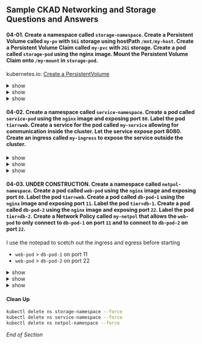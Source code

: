 ## Sample CKAD Networking and Storage Questions and Answers

#### 04-01. Create a namespace called `storage-namespace`. Create a Persistent Volume called `my-pv` with `5Gi` storage using hostPath `/mnt/my-host`. Create a Persistent Volume Claim called `my-pvc` with `2Gi` storage. Create a pod called `storage-pod` using the nginx image. Mount the Persistent Volume Claim onto `/my-mount` in `storage-pod`.

kubernetes.io: [Create a PersistentVolume](https://kubernetes.io/docs/tasks/configure-pod-container/configure-persistent-volume-storage/#create-a-persistentvolume)

<details><summary>show</summary>
<p>

```bash
kubectl create namespace storage-namespace
kubectl config set-context --current --namespace=storage-namespace
```

kubernetes.io: [Create a PersistentVolume](https://kubernetes.io/docs/tasks/configure-pod-container/configure-persistent-volume-storage/#create-a-persistentvolume)

```bash
# Create a YAML file for the PV
vi 04-01-pv.yml
```

```bash
apiVersion: v1
kind: PersistentVolume
metadata:
  name: my-pv              # Change
  labels:
    type: local
spec:
  storageClassName: manual
  capacity:
    storage: 5Gi           # Change
  accessModes:
    - ReadWriteOnce
  hostPath:
    path: "/mnt/my-host"   # Change
```

```bash
kubectl apply -f 04-01-pv.yml
kubectl get pv
```
Output:
```bash
NAME      CAPACITY   ACCESS MODES   RECLAIM POLICY   STATUS      CLAIM
my-pv     5Gi        RWO            Retain           Available
```

</p>
</details>

<details><summary>show</summary>
<p>

kubernetes.io: [Create a PersistentVolumeClaim](https://kubernetes.io/docs/tasks/configure-pod-container/configure-persistent-volume-storage/#create-a-persistentvolumeclaim)

```bash
# Create a YAML file for the PVC
vi 04-01-pvc.yml
```

```bash
apiVersion: v1
kind: PersistentVolumeClaim
metadata:
  name: my-pvc          # Change
spec:
  storageClassName: manual
  accessModes:
    - ReadWriteOnce
  resources:
    requests:
      storage: 2Gi      # Change
```

```bash
kubectl apply -f 04-01-pvc.yml
kubectl get pv
kubectl get pvc
```

Output:
```bash
NAME      CAPACITY   ACCESS MODES   RECLAIM POLICY   STATUS      CLAIM
my-pv     5Gi        RWO            Retain           Bound       storage-namespace/my-pvc  # STATUS=Bound means the PV and PVC are linked

NAME     STATUS   VOLUME   CAPACITY   ACCESS MODES   STORAGECLASS   AGE
my-pvc   Bound    my-pv    5Gi        RWO            manual         6s                     # STATUS=Bound means the PV and PVC are linked
```

</p>
</details>

<details><summary>show</summary>
<p>

kubernetes.io: [Create a Pod](https://kubernetes.io/docs/tasks/configure-pod-container/configure-persistent-volume-storage/#create-a-pod)

```bash
# Create a YAML file for the Pod
vi 04-01-pod.yml
```


```bash
apiVersion: v1
kind: Pod
metadata:
  name: storage-pod                    # Change
spec:
  volumes:
    - name: my-volume
      persistentVolumeClaim:
        claimName: my-pvc              # Change
  containers:
    - name: my-container
      image: nginx
      ports:
        - containerPort: 80
          name: "http-server"
      volumeMounts:
        - mountPath: "/my-mount"       # Change
          name: my-volume

```

```bash
kubectl apply -f 04-01-pod.yml
# Verify that the volume is mounted
kubectl describe pod storage-pod | grep -i Mounts -A1
# Or just kubectl describe pod storage-pod 
```

Output
```bash
    Mounts:
      /my-mount from my-volume (rw)    # Success
```



</p>
</details>


#### 04-02. Create a namespace called `service-namespace`. Create a pod called `service-pod` using the `nginx` image and exposing port `80`. Label the pod `tier=web`. Create a service for the pod called `my-service` allowing for communication inside the cluster. Let the service expose port 8080. Create an ingress called `my-ingress` to expose the service outside the cluster.

<details><summary>show</summary>
<p>

```bash
kubectl create namespace service-namespace
kubectl config set-context --current --namespace=service-namespace
```

```bash
kubectl run -h | more
```

Output:
```bash
Examples:
  # Start a nginx pod
  kubectl run nginx --image=nginx
  
  # Start a hazelcast pod and let the container expose port 5701
  kubectl run hazelcast --image=hazelcast/hazelcast --port=5701 ### This example matches most closely to the question.
  
  # Start a hazelcast pod and set environment variables "DNS_DOMAIN=cluster" and "POD_NAMESPACE=default" in the container
  kubectl run hazelcast --image=hazelcast/hazelcast --env="DNS_DOMAIN=cluster" --env="POD_NAMESPACE=default"
  
  # Start a hazelcast pod and set labels "app=hazelcast" and "env=prod" in the container
  kubectl run hazelcast --image=hazelcast/hazelcast --labels="app=hazelcast,env=prod" ### This example matches most closely to the question.
  
  # Dry run; print the corresponding API objects without creating them
  kubectl run nginx --image=nginx --dry-run=client
  
  # Start a nginx pod, but overload the spec with a partial set of values parsed from JSON
  kubectl run nginx --image=nginx --overrides='{ "apiVersion": "v1", "spec": { ... } }'
  
  # Start a busybox pod and keep it in the foreground, don't restart it if it exits
  kubectl run -i -t busybox --image=busybox --restart=Never
  
  # Start the nginx pod using the default command, but use custom arguments (arg1 .. argN) for that command
  kubectl run nginx --image=nginx -- <arg1> <arg2> ... <argN>
  
  # Start the nginx pod using a different command and custom arguments
  kubectl run nginx --image=nginx --command -- <cmd> <arg1> ... <argN>
```

```bash
kubectl run service-pod --image=nginx --port=80  --labels="tier=web"
kubectl get all
```

</p>
</details>


<details><summary>show</summary>
<p>

```bash
kubectl expose -h | more
```
Output:
```bash
Examples:
  # Create a service for a replicated nginx, which serves on port 80 and connects to the containers on port 8000
  kubectl expose rc nginx --port=80 --target-port=8000
  
  # Create a service for a replication controller identified by type and name specified in "nginx-controller.yaml",
which serves on port 80 and connects to the containers on port 8000
  kubectl expose -f nginx-controller.yaml --port=80 --target-port=8000 
  
  # Create a service for a pod valid-pod, which serves on port 444 with the name "frontend"
  kubectl expose pod valid-pod --port=444 --name=frontend  ### This example matches most closely to the question.
    
  # Create a second service based on the above service, exposing the container port 8443 as port 443 with the name
"nginx-https"
  kubectl expose service nginx --port=443 --target-port=8443 --name=nginx-https
  
  # Create a service for a replicated streaming application on port 4100 balancing UDP traffic and named 'video-stream'.
  kubectl expose rc streamer --port=4100 --protocol=UDP --name=video-stream
  
  # Create a service for a replicated nginx using replica set, which serves on port 80 and connects to the containers on
port 8000
  kubectl expose rs nginx --port=80 --target-port=8000 ### This example matches most closely to the question.
  
  # Create a service for an nginx deployment, which serves on port 80 and connects to the containers on port 8000
  kubectl expose deployment nginx --port=80 --target-port=8000
```

```bash
kubectl expose pod service-pod --port=8080 --target-port=80 --name=my-service
kubectl get all
kubectl get ep
```

</p>
</details>

<details><summary>show</summary>
<p>

*This part is under development until the new curriculum is released*

kubernetes.io [The Ingress resource](https://kubernetes.io/docs/concepts/services-networking/ingress/#the-ingress-resource)

```bash
vi q03-02-ing.yml
```

```bash
apiVersion: networking.k8s.io/v1
kind: Ingress
metadata:
  name: my-ingress          # Change
  annotations:
    nginx.ingress.kubernetes.io/rewrite-target: /
spec:
  rules:
  - http:
      paths:
      - path: /              # Change
        pathType: Prefix
        backend:
          service:
            name: my-service # Change
            port:
              number: 8080   # Change
```

```bash
kubectl apply -f q03-02-ing.yml

# Pod Address under IP heading
kubectl get pod -o wide 

# The Pod is an endpoint listed under ENDPOINTS with port :80
kubectl get ep 

# The Service IP listed under CLUSTER-IP with PORT(S) :8080
kubectl get service -o wide

# Ingress IP listed under ADDRESS`
kubectl get ingress
```

```bash
NAME         CLASS    HOSTS   ADDRESS           PORTS   AGE
my-ingress   <none>   *       144.126.242.138   80      4m34s
```

```bash
curl localhost
```


Output: 
```bash
<!DOCTYPE html>
<html>
<head>
<title>Welcome to nginx!</title>
<style>
html { color-scheme: light dark; }
body { width: 35em; margin: 0 auto;
font-family: Tahoma, Verdana, Arial, sans-serif; }
</style>
</head>
<body>
<h1>Welcome to nginx!</h1>
<p>If you see this page, the nginx web server is successfully installed and
working. Further configuration is required.</p>

<p>For online documentation and support please refer to
<a href="http://nginx.org/">nginx.org</a>.<br/>
Commercial support is available at
<a href="http://nginx.com/">nginx.com</a>.</p>

<p><em>Thank you for using nginx.</em></p>
</body>
</html>
```

</p>
</details>

#### 04-03. UNDER CONSTRUCTION. Create a namespace called `netpol-namespace`. Create a pod called `web-pod` using the `nginx` image and exposing port `80`. Label the pod `tier=web`. Create a pod called `db-pod-1` using the `nginx` image and exposing port `11`. Label the pod `tier=db-1`. Create a pod called `db-pod-2` using the `nginx` image and exposing port `22`. Label the pod `tier=db-2`. Create a Network Policy called `my-netpol` that allows the `web-pod` to only connect to `db-pod-1` on port `11` and to connect to `db-pod-2` on port `22`. 

I use the notepad to scetch out the ingress and egress before starting 
* `web-pod` > `db-pod-1` on port 11
* `web-pod` > `db-pod-2` on port 22


<details><summary>show</summary>
<p>

```bash
clear
# Create all the required resources
kubectl create namespace netpol-namespace
kubectl config set-context --current --namespace=netpol-namespace
kubectl run web-pod --image=nginx --port=80  --labels="tier=web" --expose
kubectl run db-pod-1 --image=nginx --port=11 --labels="tier=db-1" --expose
kubectl run db-pod-2 --image=nginx --port=22 --labels="tier=db-2" --expose
kubectl run db-pod-3 --image=nginx --port=33 --labels="tier=db-3" --expose
clear
kubectl get all
kubectl get pod -L tier 
```

```bash
clear
# Test connectivity without Network Policy
kubectl get pod -o wide | awk 'FNR == 2 {print $6}' | xargs -d'\n' curl
kubectl get pod -o wide | awk 'FNR == 3 {print $6}' | xargs -d'\n' curl
kubectl get pod -o wide | awk 'FNR == 4 {print $6}' | xargs -d'\n' curl
kubectl get pod -o wide | awk 'FNR == 5 {print $6}' | xargs -d'\n' curl
```

</p>
</details>

<details><summary>show</summary>
<p>

kubernetes.io: [The NetworkPolicy resource](https://kubernetes.io/docs/concepts/services-networking/network-policies/#networkpolicy-resource)

```bash
apiVersion: networking.k8s.io/v1
kind: NetworkPolicy
metadata:
  name: test-network-policy
  namespace: default
spec:
  podSelector:
    matchLabels:
      role: db
  policyTypes:
  - Ingress
  - Egress
  ingress:
  - from:
    - ipBlock:
        cidr: 172.17.0.0/16
        except:
        - 172.17.1.0/24
    - namespaceSelector:
        matchLabels:
          project: myproject
    - podSelector:
        matchLabels:
          role: frontend
    ports:
    - protocol: TCP
      port: 6379
  egress:
  - to:
    - ipBlock:
        cidr: 10.0.0.0/24
    ports:
    - protocol: TCP
      port: 5978
```

</p>
</details>


<details><summary>show</summary>
<p>

kubernetes.io: [The NetworkPolicy resource](https://kubernetes.io/docs/concepts/services-networking/network-policies/#networkpolicy-resource)

```bash
apiVersion: networking.k8s.io/v1
kind: NetworkPolicy
metadata:
  name: my-netpol     # Change  
spec:
  podSelector:
    matchLabels:
      tier: web       # Change - Which pod does this Netowork Policy Apply to i.e. any pod with label tier=web
  policyTypes:
  - Egress
  egress:             # Egress - Traffic outwards from pod with label tier=web
  - to:               # First condition "to" podSelector and ports
    - podSelector:      # Condition podSelector
        matchLabels:
          tier: db-1      # First podSelector possibility
    - podSelector:
        matchLabels:
          tier: db-2      # Second podSelector possibility  
    ports:              # Condition ports
    - protocol: TCP
      port: 11            # First ports possibility
    - protocol: TCP
      port: 22            # Second ports possibility

```

```bash
clear
# Test connectivity with Network Policy
kubectl apply -f 
kubectl get pod -o wide | awk 'FNR == 2 {print $6}' | xargs -d'\n' curl
kubectl get pod -o wide | awk 'FNR == 3 {print $6}' | xargs -d'\n' curl
kubectl get pod -o wide | awk 'FNR == 4 {print $6}' | xargs -d'\n' curl
kubectl get pod -o wide | awk 'FNR == 5 {print $6}' | xargs -d'\n' curl
```


Read this as:
* Allow outgoing traffic if:
  * Destination Pod has label db-1 OR db-2  
  AND
  * Destination Port is 11 OR Destination Port is 22

Pod web=tier can connect to pod db-2 on port 11

</p>
</details>


#### Clean Up 

```bash
kubectl delete ns storage-namespace --force
kubectl delete ns service-namespace --force
kubectl delete ns netpol-namespace --force
```

*End of Section*